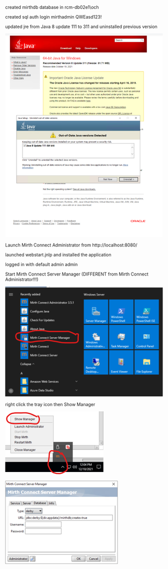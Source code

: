 created mirthdb database in rcm-db02e1\och

created sql auth login mirthadmin QWEasd123!

updated jre from Java 8 update 111 to 311 and uninstalled previous version

![image.png](/.attachments/image-d8781182-c4bb-47a3-bb2a-a9ffcc6d7ea5.png)

Launch Mirth Connect Administrator from http://localhost:8080/

launched webstart.jnlp and installed the application

logged in with default admin admin

Start Mirth Connect Server Manager (DIFFERENT from Mirth Connect Administrator!!!)

![image.png](/.attachments/image-2f652e1c-d59b-4ec9-a4bb-3e878cb4e3ba.png)

right click the tray icon then Show Manager

![image.png](/.attachments/image-4c6310e5-aaea-4d15-9b0d-c0da63eb66fa.png)

![image.png](/.attachments/image-7e143b1f-2e93-4473-9305-e6c14e5613e8.png)
